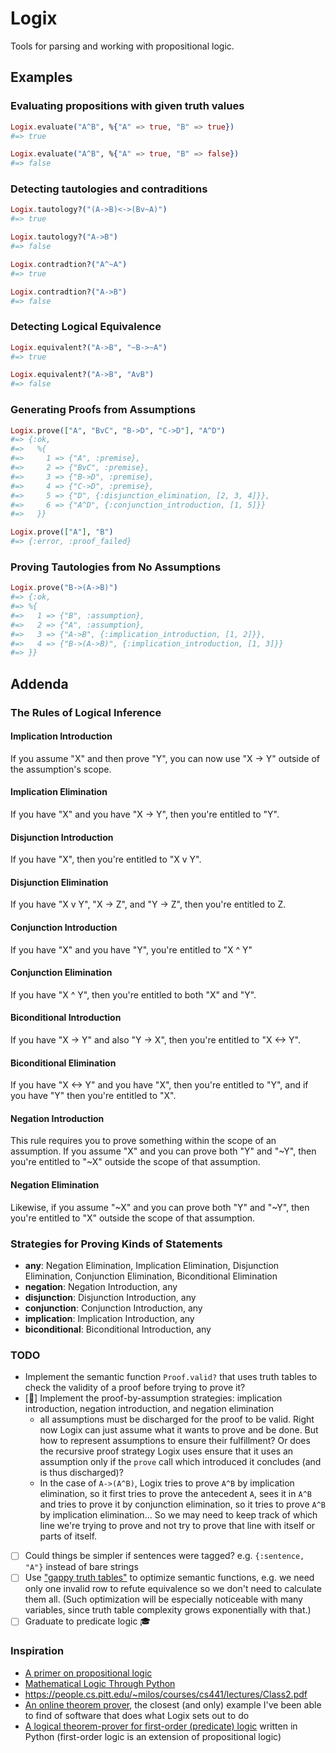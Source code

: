 # Logix

Tools for parsing and working with propositional logic.

## Examples

### Evaluating propositions with given truth values

```elixir
Logix.evaluate("A^B", %{"A" => true, "B" => true})
#=> true

Logix.evaluate("A^B", %{"A" => true, "B" => false})
#=> false
```

### Detecting tautologies and contraditions

```elixir
Logix.tautology?("(A->B)<->(Bv~A)")
#=> true

Logix.tautology?("A->B")
#=> false

Logix.contradtion?("A^~A")
#=> true

Logix.contradtion?("A->B")
#=> false
```

### Detecting Logical Equivalence

```elixir
Logix.equivalent?("A->B", "~B->~A")
#=> true

Logix.equivalent?("A->B", "AvB")
#=> false
```

### Generating Proofs from Assumptions

```elixir
Logix.prove(["A", "BvC", "B->D", "C->D"], "A^D")
#=> {:ok,
#=>   %{
#=>     1 => {"A", :premise},
#=>     2 => {"BvC", :premise},
#=>     3 => {"B->D", :premise},
#=>     4 => {"C->D", :premise},
#=>     5 => {"D", {:disjunction_elimination, [2, 3, 4]}},
#=>     6 => {"A^D", {:conjunction_introduction, [1, 5]}}
#=>   }}

Logix.prove(["A"], "B")
#=> {:error, :proof_failed}
```

### Proving Tautologies from No Assumptions

```elixir
Logix.prove("B->(A->B)")
#=> {:ok,
#=> %{
#=>   1 => {"B", :assumption},
#=>   2 => {"A", :assumption},
#=>   3 => {"A->B", {:implication_introduction, [1, 2]}},
#=>   4 => {"B->(A->B)", {:implication_introduction, [1, 3]}}
#=> }}
```

## Addenda

### The Rules of Logical Inference

#### Implication Introduction

If you assume "X" and then prove "Y", you can now use "X -> Y" outside of the assumption's scope.

#### Implication Elimination

If you have "X" and you have "X -> Y", then you're entitled to "Y".

#### Disjunction Introduction

If you have "X", then you're entitled to "X v Y".

#### Disjunction Elimination

If you have "X v Y", "X -> Z", and "Y -> Z", then you're entitled to Z.

#### Conjunction Introduction

If you have "X" and you have "Y", you're entitled to "X ^ Y"

#### Conjunction Elimination

If you have "X ^ Y", then you're entitled to both "X" and "Y".

#### Biconditional Introduction

If you have "X -> Y" and also "Y -> X", then you're entitled to "X <-> Y".

#### Biconditional Elimination

If you have "X <-> Y" and you have "X", then you're entitled to "Y", and if you have "Y" then you're entitled to "X".

#### Negation Introduction

This rule requires you to prove something within the scope of an assumption. If you assume "X" and you can prove both "Y" and "~Y", then you're entitled to "~X" outside the scope of that assumption.

#### Negation Elimination

Likewise, if you assume "~X" and you can prove both "Y" and "~Y", then you're entitled to "X" outside the scope of that assumption.

### Strategies for Proving Kinds of Statements

- **any**: Negation Elimination, Implication Elimination, Disjunction Elimination, Conjunction Elimination, Biconditional Elimination
- **negation**: Negation Introduction, any
- **disjunction**: Disjunction Introduction, any
- **conjunction**: Conjunction Introduction, any
- **implication**: Implication Introduction, any
- **biconditional**: Biconditional Introduction, any

### TODO
- Implement the semantic function `Proof.valid?` that uses truth tables to check the validity of a proof before trying to prove it?
- [🚧] Implement the proof-by-assumption strategies: implication introduction, negation introduction, and negation elimination
  - all assumptions must be discharged for the proof to be valid. Right now Logix can just assume what it wants to prove and be done. But how to represent assumptions to ensure their fulfillment? Or does the recursive proof strategy Logix uses ensure that it uses an assumption only if the `prove` call which introduced it concludes (and is thus discharged)?
  - In the case of `A->(A^B)`, Logix tries to prove `A^B` by implication elimination, so it first tries to prove the antecedent `A`, sees it in `A^B` and tries to prove it by conjunction elimination, so it tries to prove `A^B` by implication elimination... So we may need to keep track of which line we're trying to prove and not try to prove that line with itself or parts of itself.
- [ ] Could things be simpler if sentences were tagged? e.g. `{:sentence, "A"}` instead of bare strings
- [ ] Use ["gappy truth tables"](https://sites.oxy.edu/traiger/logic/primer/chapter5/gappy.html) to optimize semantic functions, e.g. we need only one invalid row to refute equivalence so we don't need to calculate them all. (Such optimization will be especially noticeable with many variables, since truth table complexity grows exponentially with that.)
- [ ] Graduate to predicate logic 🎓

### Inspiration

- [A primer on propositional logic](https://sites.oxy.edu/traiger/logic/primer/table-of-contents.html)
- [Mathematical Logic Through Python](https://www.logicthrupython.org/)
- https://people.cs.pitt.edu/~milos/courses/cs441/lectures/Class2.pdf
- [An online theorem prover](http://teachinglogic.liglab.fr/DN/index.php?formula=p+%26+%28q+%2B+r%29+%3C%3D%3E+%28p+%26+q%29+%2B+%28p+%26+r%29&action=Prove+Formula), the closest (and only) example I've been able to find of software that does what Logix sets out to do
- [A logical theorem-prover for first-order (predicate) logic](https://github.com/stepchowfun/theorem-prover) written in Python (first-order logic is an extension of propositional logic)
